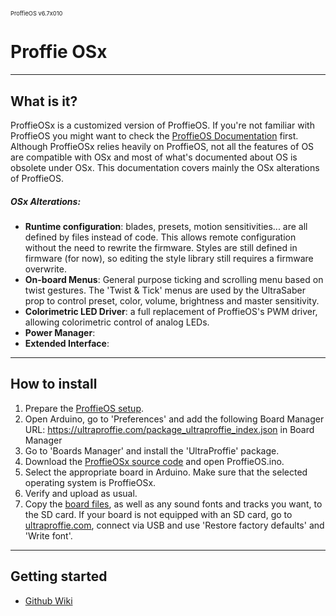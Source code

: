 <p style='text-align: left; font-size:66% '> ProffieOS v6.7x010  </p> 

# **Proffie OSx**

---
## What is it?
ProffieOSx is a customized version of ProffieOS. If you're not familiar with ProffieOS you might want to check the [ProffieOS Documentation](https://pod.hubbe.net/) first. 
Although ProffieOSx relies heavily on ProffieOS, not all the features of OS are compatible with OSx and most of what's documented about OS is obsolete under OSx. This documentation covers mainly the OSx alterations of ProffieOS.
##### OSx Alterations:
- __Runtime configuration__: blades, presets, motion sensitivities... are all defined by files instead of code. This allows remote configuration without the need to rewrite the firmware. Styles are still defined in firmware (for now), so editing the style library still requires a firmware overwrite.
- __On-board Menus__: General purpose ticking and scrolling menu based on twist gestures. The 'Twist & Tick' menus are used by the UltraSaber prop to control preset, color, volume, brightness and master sensitivity.
- __Colorimetric LED Driver__: a full replacement of ProffieOS's PWM driver, allowing colorimetric control of analog LEDs.
- __Power Manager__: 
- __Extended Interface__: 



---
## How to install
1. Prepare the [ProffieOS setup](https://pod.hubbe.net/proffieboard-setup.html).
2. Open Arduino, go to 'Preferences' and add the following Board Manager URL: https://ultraproffie.com/package_ultraproffie_index.json in Board Manager 
3. Go to 'Boards Manager' and install the 'UltraProffie' package.
4. Download the [ProffieOSx source code](../../) and open ProffieOS.ino.
5. Select the appropriate board in Arduino. Make sure that the selected operating system is ProffieOSx.
6. Verify and upload as usual. 
6. Copy the [board files](https://ultraproffie.com/pages/board_files), as well as any sound fonts and tracks you want, to the SD card. If your board is not equipped with an SD card, go to [ultraproffie.com](https://ultraproffie.com/), connect via USB and use 'Restore factory defaults' and 'Write font'.

---
## Getting started
* [Github Wiki](../../wiki)